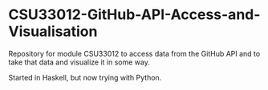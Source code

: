 # CSU33012-GitHub-API-Access-and-Visualisation
Repository for module CSU33012 to access data from the GitHub API and to take that data and visualize it in some way.

Started in Haskell, but now trying with Python.

